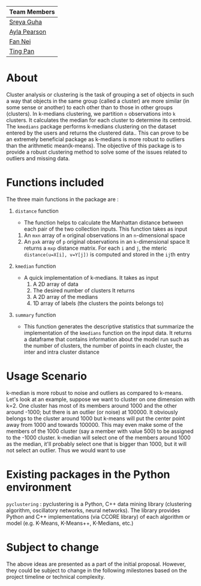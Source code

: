 
| **Team Members** |
| -- |
| [Sreya Guha](https://github.com/sreyaguha) |
| [Ayla Pearson](https://github.com/aylapear) |
| [Fan Nei](https://github.com/Jamienie)  |
| [Ting Pan](https://github.com/panntingg) |

# About

Cluster analysis or clustering is the task of grouping a set of objects in such a way that objects in the same group (called a cluster) are more similar (in some sense or another) to each other than to those in other groups (clusters). In k-medians clustering, we partition `n` observations into `k` clusters. It calculates the median for each cluster to determine its centroid. The `kmedians` package performs k-medians clustering on the dataset entered by the users and returns the clustered data.. This can prove to be an extremely beneficial package as k-medians is more robust to outliers than the arithmetic mean(k-means). The objective of this package is to provide a robust clustering method to solve some of the issues related to outliers and missing data.

# Functions included

The three main functions in the package are :

1. `distance` function

      - The function helps to calculate the Manhattan distance between each pair of the two collection inputs. This function takes as input
      1. An `mxn` array of `m` original observations in an `n`-dimensional space
      2. An `pxk` array of `p` original observations in an `k`-dimensional space
      It returns a `mxp` distance matrix. For each `i` and `j`, the mteric `distance(u=X[i], v=Y[j])` is computed and stored in the `ij`th entry

2. `kmedian` function

      - A quick implementation of k-medians. It takes as input
        1. A 2D array of data
        2. The desired number of clusters
      It returns
        1. A 2D array of the medians
        2. 1D array of labels (the clusters the points belongs to)

3. `summary` function

      - This function generates the descriptive statistics that summarize the implementation of the `kmedians` function on the input data. It returns a           dataframe that contains information about the model run such as the number of clusters, the number of points in each cluster, the inter and intra           cluster distance


# Usage Scenario

k-median is more robust to noise and outliers as compared to k-means. Let's look at an example, suppose we want to cluster on one dimension with k=2. One cluster has most of its members around 1000 and the other around -1000; but there is an outlier (or noise) at 100000. It obviously belongs to the cluster around 1000 but k-means will put the center point away from 1000 and towards 100000. This may even make some of the members of the 1000 cluster (say a member with value 500) to be assigned to the -1000 cluster. k-median will select one of the members around 1000 as the median, it'll probably select one that is bigger than 1000, but it will not select an outlier.
Thus we would want to use

# Existing packages in the Python environment

`pyclustering` : pyclustering is a Python, C++ data mining library (clustering algorithm, oscillatory networks, neural networks). The library provides Python and C++ implementations (via CCORE library) of each algorithm or model (e.g. K-Means, K-Means++, K-Medians, etc.)

# Subject to change

The above ideas are presented as a part of the initial proposal. However, they could be subject to change in the following milestones based on the project timeline or technical complexity.

